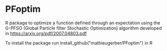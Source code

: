 # PFoptim

R package to optimize a function defined through an expectation using the G-PFSO (Global Particle filter Stochastic Optimization) algorithm developed in https://arxiv.org/pdf/2007.04803.pdf

To install the package run install_github("mathieugerber/PFoptim") in R
